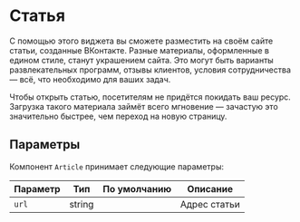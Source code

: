 # Статья

С помощью этого виджета вы сможете разместить на своём сайте статьи, созданные
ВКонтакте. Разные материалы, оформленные в едином стиле, станут украшением
сайта. Это могут быть варианты развлекательных программ, отзывы клиентов,
условия сотрудничества — всё, что необходимо для ваших задач.

Чтобы открыть статью, посетителям не придётся покидать ваш ресурс. Загрузка
такого материала займёт всего мгновение — зачастую это значительно быстрее, чем
переход на новую страницу.

## Параметры

Компонент `Article` принимает следующие параметры:

| Параметр | Тип    | По умолчанию | Описание     |
| -------- | ------ | ------------ | ------------ |
| `url`    | string |              | Адрес статьи |
